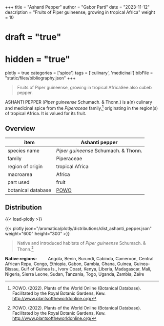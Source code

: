 +++
title = "Ashanti Pepper"
author = "Gabor Parti"
date = "2023-11-12"
description = "Fruits of Piper guineense, growing in tropical Africa"
weight = 10
# draft = "true"
# hidden = "true"
plotly = true
categories = ['spice']
tags = ['culinary', 'medicinal']
bibFile = "static/files/bibliography.json"
+++

>Fruits of Piper guineense, growing in tropical AfricaSee also cubeb pepper. 

ASHANTI PEPPER (*Piper guineense* Schumach. \& Thonn.) is a(n) culinary and medicinal spice from the *Piperaceae* family,[^powo] originating in the region(s) of tropical Africa. It is valued for its fruit.

[^powo]: POWO. (2022). Plants of the World Online (Botanical Database). Facilitated by the Royal Botanic Gardens, Kew. http://www.plantsoftheworldonline.org/

## Overview

|       item       |                   Ashanti pepper                  |
|------------------|---------------------------------------------------|
|   species name   |       *Piper guineense* Schumach. \& Thonn.       |
|      family      |                     Piperaceae                    |
| region of origin |                  tropical Africa                  |
|     macroarea    |                       Africa                      |
|     part used    |                       fruit                       |
|botanical database|[POWO](https://powo.science.kew.org/taxon/681598-1)|



## Distribution

{{< load-plotly >}}

{{< plotly json="/aromatica/plotly/distributions/dist_ashanti_pepper.json" weight="600" height="300" >}}

>Native and introduced habitats of *Piper guineense* Schumach. \& Thonn.[^powo]

<p style="text-align:left;">

**Native regions:** &ensp; &ensp; &ensp; Angola, Benin, Burundi, Cabinda, Cameroon, Central African Repu, Congo, Ethiopia, Gabon, Gambia, Ghana, Guinea, Guinea-Bissau, Gulf of Guinea Is., Ivory Coast, Kenya, Liberia, Madagascar, Mali, Nigeria, Sierra Leone, Sudan, Tanzania, Togo, Uganda, Zambia, Zaïre

</p>




